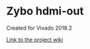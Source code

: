 # Zybo hdmi-out <!-- Replace this line with the project name -->
Created for Vivado 2018.2

[Link to the project wiki](https://reference.digilentinc.com/doku.php)

